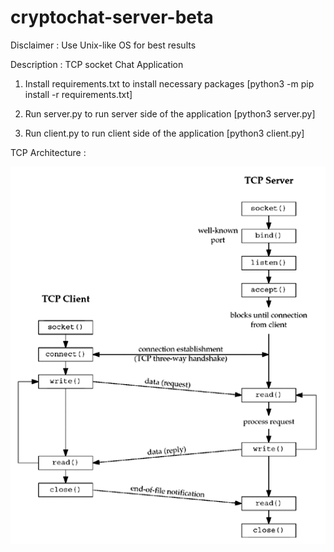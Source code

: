 # cryptochat-server-beta

Disclaimer : Use Unix-like OS for best results

Description : TCP socket Chat Application 

1. Install requirements.txt to install necessary packages [python3 -m pip install -r requirements.txt] 

2. Run server.py to run server side of the application [python3 server.py]

3. Run client.py to run client side of the application [python3 client.py]

TCP Architecture :

![](tcp_architecture.png)
